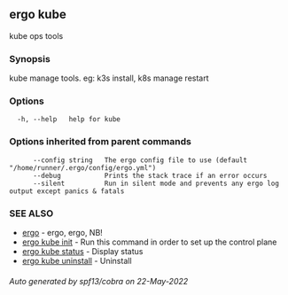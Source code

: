 ## ergo kube

kube ops tools

### Synopsis

kube manage tools. eg: k3s install, k8s manage restart

### Options

```
  -h, --help   help for kube
```

### Options inherited from parent commands

```
      --config string   The ergo config file to use (default "/home/runner/.ergo/config/ergo.yml")
      --debug           Prints the stack trace if an error occurs
      --silent          Run in silent mode and prevents any ergo log output except panics & fatals
```

### SEE ALSO

* [ergo](ergo.md)	 - ergo, ergo, NB!
* [ergo kube init](ergo_kube_init.md)	 - Run this command in order to set up the control plane
* [ergo kube status](ergo_kube_status.md)	 - Display status
* [ergo kube uninstall](ergo_kube_uninstall.md)	 - Uninstall

###### Auto generated by spf13/cobra on 22-May-2022
